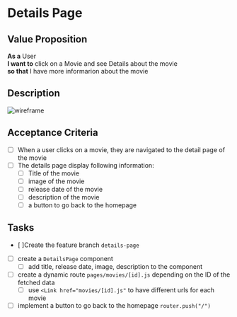# Details Page

## Value Proposition

**As a** User <br>
**I want to** click on a Movie and see Details about the movie <br>
**so that** I have more informarion about the movie <br>

## Description

![wireframe](./assets/scribble-movie-detail-page.png)

## Acceptance Criteria

- [ ] When a user clicks on a movie, they are navigated to the detail page of the movie
- [ ] The details page display following information:
  - [ ] Title of the movie
  - [ ] image of the movie
  - [ ] release date of the movie
  - [ ] description of the movie
  - [ ] a button to go back to the homepage

## Tasks

- [ ]Create the feature branch `details-page`
- [ ] create a `DetailsPage` component
  - [ ] add title, release date, image, description to the component
- [ ] create a dynamic route `pages/movies/[id].js` depending on the ID of the fetched data
  - [ ] use `<Link href="movies/[id].js"` to have different urls for each movie
- [ ] implement a button to go back to the homepage `router.push("/")`
